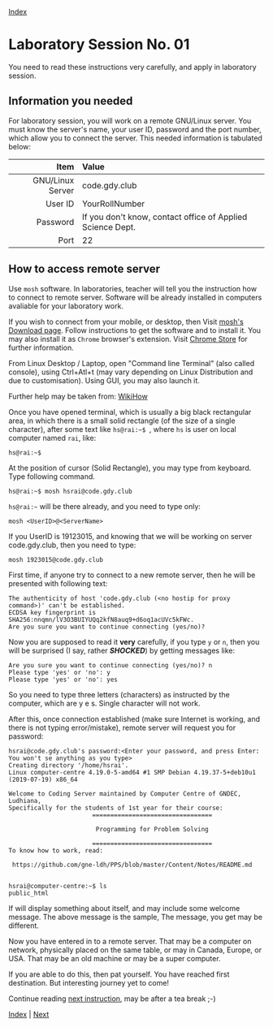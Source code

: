 [Index](../README.md)

# Laboratory Session No. 01

You need to read these instructions very carefully, and apply in laboratory
session.

## Information you needed

For laboratory session, you will work on a remote GNU/Linux server. You must
know the server's name, your user ID, password and the port number, which
allow you to connect the server. This needed information is tabulated below:

| Item | Value |
| ---:|:--- |
| GNU/Linux Server | code.gdy.club |
| User ID | YourRollNumber |
| Password | If you don't know, contact office of Applied Science Dept. |
| Port | 22 |

## How to access remote server

Use `mosh` software. In laboratories, teacher will tell you the instruction
how to connect to remote server. Software will be already installed in
computers avaliable for your laboratory work.

If you wish to connect from your mobile, or desktop, then Visit [mosh's
Download page](https://mosh.org/#getting). Follow instructions to get the
software and to install it. You may also install it as `Chrome` browser's
extension. Visit [Chrome Store](https://chrome.google.com/webstore/detail/mosh/ooiklbnjmhbcgemelgfhaeaocllobloj)
for further information.

From Linux Desktop / Laptop, open "Command line Terminal" (also called
console), using Ctrl+Atl+t (may vary depending on Linux Distribution and due
to customisation). Using GUI, you may also launch it.

Further help may be taken from: [WikiHow](https://www.wikihow.com/Open-a-Terminal-Window-in-Ubuntu)

Once you have opened terminal, which is usually a big black rectangular
area, in which there is a small solid rectangle (of the size of a single
character), after some text like `hs@rai:~$ `, where `hs` is user on local
computer named `rai`, like:

	hs@rai:~$ 

At the position of cursor (Solid Rectangle), you may type from keyboard. 
Type following command.

	hs@rai:~$ mosh hsrai@code.gdy.club

`hs@rai:~` will be there already, and you need to type only:

	mosh <UserID>@<ServerName>

If you UserID is 19123015, and knowing that we will be working on server
code.gdy.club, then you need to type:

	mosh 1923015@code.gdy.club

First time, if anyone try to connect to a new remote server, then he will be
presented with following text:

	The authenticity of host 'code.gdy.club (<no hostip for proxy command>)' can't be established.
	ECDSA key fingerprint is SHA256:nnqmn/lV3O3BUIYUQq2kfN8auq9+d6oq1acUVc5kFWc.
	Are you sure you want to continue connecting (yes/no)?


Now you are supposed to read it **very** carefully, if you type `y` or `n`, then
you will be surprised (I say, rather **_SHOCKED_**) by getting messages like:

	Are you sure you want to continue connecting (yes/no)? n
	Please type 'yes' or 'no': y
	Please type 'yes' or 'no': yes

So you need to type three letters (characters) as instructed by the computer,
which are y e s. Single character will not work.

After this, once connection established (make sure Internet is working, and
there is not typing error/mistake), remote server will request you for
password:

	hsrai@code.gdy.club's password:<Enter your password, and press Enter: You won't se anything as you type> 
	Creating directory '/home/hsrai'.
	Linux computer-centre 4.19.0-5-amd64 #1 SMP Debian 4.19.37-5+deb10u1 (2019-07-19) x86_64
	
	Welcome to Coding Server maintained by Computer Centre of GNDEC, Ludhiana,
	Specifically for the students of 1st year for their course:
	                       =================================
	
	                        Programming for Problem Solving
	
	                       =================================
	To know how to work, read:
	
	 https://github.com/gne-ldh/PPS/blob/master/Content/Notes/README.md
	
	
	hsrai@computer-centre:~$ ls
	public_html


If will display something about itself, and may include some welcome
message. The above message is the sample, The message, you get may be different.

Now you have entered in to a remote server. That may be a computer on
network, physically placed on the same table, or may in Canada, Europe, or
USA. That may be an old machine or may be a super computer.

If you are able to do this, then pat yourself. You have reached first
destination. But interesting journey yet to come!

Continue reading [next instruction](Compiling_and_running_1st_program.md), may be after a tea break ;-) 

[Index](../README.md) | [Next](Compiling_and_running_1st_program.md)
